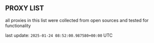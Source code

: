 ## PROXY LIST

all proxies in this list were collected from open sources and tested for functionality

last update: `2025-01-24 08:52:00.987580+00:00` UTC